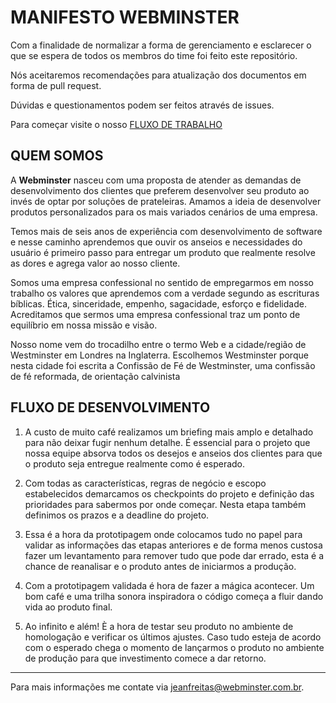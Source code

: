 # MANIFESTO **WEBMINSTER**

Com a finalidade de normalizar a forma de gerenciamento e esclarecer o que se espera de todos os membros do time foi feito este repositório.

Nós aceitaremos recomendações para atualização dos documentos em forma de pull request.

Dúvidas e questionamentos podem ser feitos através de issues.

Para começar visite o nosso [FLUXO DE TRABALHO](assunto/fluxo-trabalho.md)

## QUEM SOMOS

A **Webminster** nasceu com uma proposta de atender as demandas de desenvolvimento
dos clientes que preferem desenvolver seu produto ao invés de optar por soluções de
prateleiras. Amamos a ideia de desenvolver produtos personalizados para os mais
variados cenários de uma empresa.

Temos mais de seis anos de experiência com desenvolvimento de software e nesse
caminho aprendemos que ouvir os anseios e necessidades do usuário é primeiro passo
para entregar um produto que realmente resolve as dores e agrega valor ao nosso cliente.

Somos uma empresa confessional no sentido de empregarmos em nosso trabalho os
valores que aprendemos com a verdade segundo as escrituras bíblicas. Ética, sinceridade,
empenho, sagacidade, esforço e fidelidade. Acreditamos que sermos uma empresa
confessional traz um ponto de equilíbrio em nossa missão e visão.

Nosso nome vem do trocadilho entre o termo Web e a cidade/região de Westminster em
Londres na Inglaterra. Escolhemos Westminster porque nesta cidade foi escrita a Confissão
de Fé de Westminster, uma confissão de fé reformada, de orientação calvinista


## FLUXO DE DESENVOLVIMENTO

1. A custo de muito café realizamos um
   briefing mais amplo e detalhado para
   não deixar fugir nenhum detalhe. É
   essencial para o projeto que nossa
   equipe absorva todos os desejos e
   anseios dos clientes para que o produto
   seja entregue realmente como é
   esperado.


2. Com todas as características, regras
   de negócio e escopo estabelecidos
   demarcamos os checkpoints do projeto
   e definição das prioridades para
   sabermos por onde começar. Nesta
   etapa também definimos os prazos e a
   deadline do projeto.


4. Essa é a hora da prototipagem onde
   colocamos tudo no papel para validar as
   informações das etapas anteriores e de
   forma menos custosa fazer um
   levantamento para remover tudo que
   pode dar errado, esta é a chance de
   reanalisar e o produto antes de
   iniciarmos a produção.


5. Com a prototipagem validada é hora
   de fazer a mágica acontecer. Um bom
   café e uma trilha sonora inspiradora o
   código começa a fluir dando vida ao
   produto final.


6. Ao infinito e além! È a hora de testar seu
   produto no ambiente de homologação e
   verificar os últimos ajustes. Caso tudo
   esteja de acordo com o esperado chega o
   momento de lançarmos o produto no
   ambiente de produção para que
   investimento comece a dar retorno.


<hr>

Para mais informações me contate via <a href="mailto:jeanfreitas@webminster.com.br">jeanfreitas@webminster.com.br</a>.
